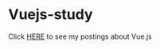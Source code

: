 # Vuejs-study
Click [HERE](https://asdfmelody.tistory.com/category/%EC%9B%B9) to see my postings about Vue.js
